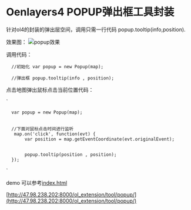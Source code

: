 # Oenlayers4 POPUP弹出框工具封装

针对ol4的封装的弹出层空间，调用只需一行代码 popup.tooltip(info,position).

效果图：
![popup效果](https://gitee.com/uploads/images/2018/0606/112834_bef21c51_146738.png "QQ图片20180606112747.png")

调用代码：

` 
    //初始化
  var popup = new Popup(map);`
 
`  
 //弹出框
  popup.tooltip(info , position);
`

点击地图弹出鼠标点击当前位置代码：

`
    
      var popup = new Popup(map);
      
      
      //下面对鼠标点击时间进行监听
       map.on('click', function(evt) {
    	   var position = map.getEventCoordinate(evt.originalEvent);
    	    
    	 
    	   popup.tooltip(position , position);
      });
`


demo 可以参考[index.html](https://gitee.com/jjxliu306/ol_extension/blob/master/tool/popup/index.html)

[http://47.98.238.202:8000/ol_extension/tool/popup/](http://47.98.238.202:8000/ol_extension/tool/popup/)


